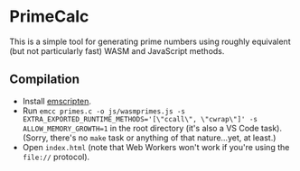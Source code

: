# PrimeCalc

This is a simple tool for generating prime numbers using roughly equivalent (but not particularly fast) WASM and JavaScript methods.

## Compilation

* Install [emscripten](https://emscripten.org/).
* Run `emcc primes.c -o js/wasmprimes.js -s EXTRA_EXPORTED_RUNTIME_METHODS='[\"ccall\", \"cwrap\"]' -s ALLOW_MEMORY_GROWTH=1` in the root directory (it's also a VS Code task). (Sorry, there's no `make` task or anything of that nature…yet, at least.)
* Open `index.html` (note that Web Workers won't work if you're using the `file://` protocol).
